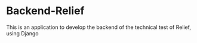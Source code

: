 # Backend-Relief 
This is an application to develop the backend of the technical test of Relief, using Django
